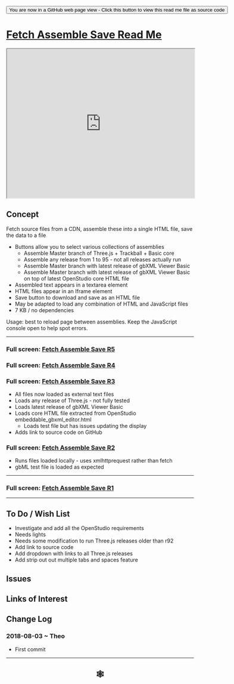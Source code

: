 
<span style=display:none; >[You are now in a GitHub source code view - click this link to view Read Me file as a web page]( https://www.ladybug.tools/spider-gbxml-tools/#./sandbox/fetch-assemble-save/README.md "View file as a web page." ) </span>

<div><input type=button class = 'btn btn-secondary btn-sm' onclick="window.location.href='https://github.com/ladybug-tools/spider-gbxml-tools/blob/master/sandbox/fetch-assemble-save/README.md'";
value='You are now in a GitHub web page view - Click this button to view this read me file as source code' ></div>

<!--
Develop branch / [Master branch]( https://www.ladybug.tools/spider-gbxml-tools/ )
-->

# [Fetch Assemble Save Read Me]( #sandbox/fetch-assemble-save/README.md )


<iframe src=https://www.ladybug-tools/spider-gbxml-tools/sandbox/fetch-assemble-save/r3/fetch-assemble-save.html width=100% height=400px >Iframes are not viewable in GitHub source code views</iframe>


## Concept

Fetch source files from a CDN, assemble these into a single HTML file, save the data to a file

* Buttons allow you to select various collections of assemblies
	* Assemble Master branch of Three.js + Trackball + Basic core
	* Assemble any release from 1 to 95 - not all releases actually run
	* Assemble Master branch with latest release of gbXML Viewer Basic
	* Assemble Master branch with latest release of gbXML Viewer Basic on top of latest OpenStudio core HTML file
* Assembled text appears in a textarea element
* HTML files appear in an Iframe element
* Save button to download and save as an HTML file
* May be adapted to load any combination of HTML and JavaScript files
* 7 KB / no dependencies

Usage: best to reload page between assemblies. Keep the JavaScript console open to help spot errors.


***

### Full screen: [Fetch Assemble Save R5 ]( https://www.ladybug.tools/spider-gbxml-tools/sandbox/fetch-assemble-save/r5/fetch-assemble-save.html )


### Full screen: [Fetch Assemble Save R4 ]( https://www.ladybug.tools/spider-gbxml-tools/sandbox/fetch-assemble-save/r4/fetch-assemble-save.html )


### Full screen: [Fetch Assemble Save R3 ]( https://www.ladybug.tools/spider-gbxml-tools/sandbox/fetch-assemble-save/r3/fetch-assemble-save.html )

* All files now loaded as external text files
* Loads any release of Three.js - not fully tested
* Loads latest release of gbXML Viewer Basic
* Loads core HTML file extracted from OpenStudio embeddable_gbxml_editor.html
	* Loads test file but has issues updating the display
* Adds link to source code on GitHub



### Full screen: [Fetch Assemble Save R2 ]( https://rawgit.com/ladybug-tools/spider-gbxml-tools/develop/fetch-assemble-save/r2/fetch-assemble-save.html )

* Runs files loaded locally - uses xmlhttprequest rather than fetch
* gbML test file is loaded as expected


***

### Full screen: [Fetch Assemble Save R1]( https://www.ladybug.tools/spider-gbxml-tools/fetch-assemble-save/r1/fetch-assemble-save.html )


***

## To Do / Wish List

* Investigate and add all the OpenStudio requirements
* Needs lights
* Needs some modification to run Three.js releases older than r92
* Add link to source code
* Add dropdown with links to all Three.js releases
* Add strip out out multiple tabs and spaces feature


## Issues



## Links of Interest



## Change Log

### 2018-08-03 ~ Theo

* First commit


***

## <center title="hello!" ><a href=javascript:window.scrollTo(0,0); style=text-decoration:none; > &#x1f578; </a></center>




